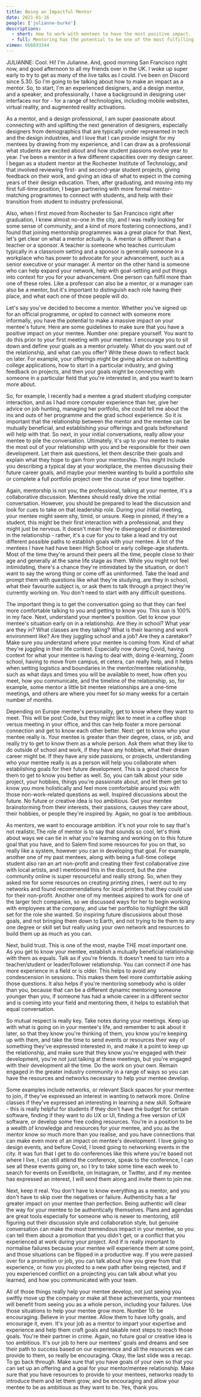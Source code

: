 ```yaml
---
title: Being an Impactful Mentor
date: 2021-01-16
people: ['julianne-burke']
descriptions:
  - short: How to work with mentees to have the most positive impact.
  - full: Mentoring has the potential to be one of the most fulfilling aspects of working as an industry professional. But how can you ensure that you make a real and lasting impact on your mentee and their future? In this talk, we'll discuss some of the best ways to get to know your mentee from your initial conversation, how to set an agenda and goals for the relationship, ways to inspire compelling discussions about your mentee's future, and what practical steps you as the mentor can take on your own to be a positive influence on your mentee's career.
vimeo: 666693344
---
```


JULIANNE: Cool. Hi! I'm Julianne. And, good morning San Francisco right now, and good afternoon to all my friends over in the UK. I woke up super early to try to get as many of the live talks as I could. I've been on Discord since 5.30. So I'm going to be talking about how to make an impact as a mentor. So, to start, I'm an experienced designers, and a design mentor, and a speaker, and professionally, I have a background in designing user interfaces nor  for - for a range of technologies, including mobile websites, virtual reality, and augmented reality activations.

As a mentor, and a design professional, I am super passionate about connecting with and uplifting the next generation of designers, especially designers from demographics that are typically under represented in tech and the design industries, and I love that I can provide insight for my mentees by drawing from my experience, and I can draw as a professional what students are excited about and how student passions evolve year to year. I've been a mentor in a few different capacities over my design career. I began as a student mentor at the Rochester Institute of Technology, and that involved reviewing first- and second-year student projects, giving feedback on their work, and giving an idea of what to expect in the coming years of their design education. Then, after graduating, and moving into my first full-time position, I began partnering with more formal mentor-matching programmes to connect with students, and help with their transition from student to industry professional.

Also, when I first moved from Rochester to San Francisco right after graduation, I knew almost no-one in the city, and I was really looking for some sense of community, and a kind of more fostering connections, and I found that joining mentorship programmes was a great place for that. Next, let's get clear on what a mentor actually is. A mentor is different than a teacher or a sponsor. A teacher is someone who teaches curriculum typically in a classroom setting and a sponsor is generally someone in a workplace who has power to advocate for your advancement, such as a senior executive or your manager. A mentor on the other hand is someone who can help expand your network, help with goal-setting and put things into context for you for your advancement. One person can fulfil more than one of these roles. Like a professor can also be a mentor, or a manager can also be a mentor, but it's important to distinguish each role having their place, and what each one of those people will do.

Let's say you've decided to become a mentor. Whether you've signed up for an official programme, or opted to connect with someone more informally, you have the potential to make a massive impact on your mentee's future. Here are some guidelines to make sure that you have a positive impact on your mentee. Number one: prepare yourself. You want to do this prior to your first meeting with your mentee. I encourage you to sit down and define your goals as a mentor privately. What do you want out of the relationship, and what can you offer? Write these down to reflect back on later. For example, your offerings might be giving advice on submitting college applications, how to start in a particular industry, and giving feedback on projects, and then your goals might be connecting with someone in a particular field that you're interested in, and you want to learn more about.

So, for example, I recently had a mentee a grad student studying computer interaction, and as I had more computer experience than her, give her advice on job hunting, managing her portfolio, she could tell me about the ins and outs of her programme and the grad school experience. So it is important that the relationship between the mentor and the mentee can be mutually beneficial, and establishing your offerings and goals beforehand will help with that. So next, in your initial conversations, really allow your mentee to pile the conversation. Ultimately, it's up to your mentee to make the most out of your relationship with you and be responsible for their own development. Let them ask questions, let them describe their goals and explain what they hope to gain from your mentorship. This might include you describing a typical day at your workplace, the mentee discussing their future career goals, and maybe your mentee wanting to build a portfolio site or complete a full portfolio project over the course of your time together.

Again, mentorship is not you, the professional, talking at your mentee, it's a collaborative discussion. Mentees should really drive the initial conversation. However, you should be prepared to lead the discussion and look for cues to take on that leadership role. During your initial meeting, your mentee might seem shy, timid, or unsure. Keep in pinned, if they're a student, this might be their first interaction with a professional, and they might just be nervous. It doesn't mean they're disengaged or disinterested in the relationship - rather, it's a cue for you to take a lead and try out different possible paths to establish goals with your mentee. A lot of the mentees I have had have been High School or early college-age students. Most of the time they're around their peers all the time, people close to their age and generally at the same life stage as them. While you might not feel intimidating, there's a chance they're intimidated by the situation, or don't want to say the wrong thing or come off as uninformed. Take the lead and prompt them with questions like what they're studying, are they in school, what their favourite subject is, or ask them to talk through a project they're currently working on. You don't need to start with any difficult questions.

The important thing is to get the conversation going so that they can feel more comfortable talking to you and getting to know you. This sun is 100% in my face. Next, understand your mentee's position. Get to know your mentee's situation early on in a relationship. Are they in school? What year are they in? What classes are they taking? What is their learning and work environment like? Are they juggling school and a job? Are they a caretaker? Make sure you understand where your mentee is coming from. Kind of what they're juggling in their life context. Especially now during Covid, having context for what your mentee is having to deal with, doing e-learning, Zoom school, having to move from campus, et cetera, can really help, and it helps when setting logistics and boundaries in the mentor/mentee relationship, such as what days and times you will be available to meet, how often you meet, how you communicate, and the timeline of the relationship, so, for example, some mentor a little bit mentee relationships are a one-time meetings, and others are where you meet for so many weeks for a certain number of months.

Depending on Europe mentee's personality, get to know where they want to meet. This will be post Code, but they might like to meet in a coffee shop versus meeting in your office, and this can help foster a more personal connection and get to know each other better. Next: get to know who your mentee really is. Your mentee is greater than their degree, class, or job, and really try to get to know them as a whole person. Ask them what they like to do outside of school and work, if they have any hobbies, what their dream career might be. If they have any side passions, or projects, understanding who your mentee really is as a person will help you collaborate when establishing goals for their future development. This is a good chance for them to get to know you better as well. So, you can talk about your side project, your hobbies, things you're passionate about, and let them get to know you more holistically and feel more comfortable around you with those non-work-related questions as well. Inspired discussions about the future. No future or creative idea is too ambitious. Get your mentee brainstorming from their interests, their passions, causes they care about, their hobbies, or people they're inspired by. Again, no goal is too ambitious.

As mentors, we want to encourage  ambition. It's not your role to say that's not realistic.The role of mentor is to say that sounds so cool, let's think about ways we can tie in what you're learning and working on to this future goal that you have, and to Salem find some resources for you on that, so really like a system, however you can in developing that goal. For example, another one of my past mentees, along with being a full-time college student also ran an art non-profit and creating their first collaborative zine with local artists, and I mentioned this in the discord, but the zine community online is super resourceful and really strong. So, when they asked me for some resources on creating printing zines, I went out to my networks and found recommendations for local printers that they could use for their non-profit. Another one of my mentees aspired to work for one of the larger tech companies, so we discussed ways for her to begin working with employees at the company, and use her portfolio to highlight the skill set for the role she wanted. So inspiring future discussions about those goals, and not bringing them down to Earth, and not trying to tie them to any one degree or skill set but really using your own network and resources to build them up as much as you can.

Next, build trust. This is one of the most, maybe THE most important one. As you get to know your mentee, establish a mutually beneficial relationship with them as equals. Talk as if you're friends. It doesn't need to turn into a teacher/student or leader/follower relationship. You can connect if one has more experience in a field or is older. This helps to avoid any condescension in sessions. This makes them feel more comfortable asking those questions. It also helps if you're mentoring somebody who is older than you, because that can be a different dynamic mentoring someone younger than you, if someone has had a whole career in a different sector and is coming into your field and mentoring them, it helps to establish that equal conversation.

So mutual respect is really key. Take notes during your meetings. Keep up with what is going on in your mentee's life, and remember to ask about it later, so that they know you're thinking of them, you know you're keeping up with them, and take the time to send events or resources their way of something they've expressed interested in, and make it a point to keep up the relationship, and make sure that they know you're engaged with their development, you're not just talking at these meetings, but you're engaged with their development all the time. Do the work on your own. Remain engaged in the greater industry community in a range of ways so you can have the resources and networks necessary to help your mentee develop.

Some examples include networks, or relevant Slack spaces for your mentee to join, if they've expressed an interest in wanting to network more. Online classes if they've expressed an interesting in learning a new skill. Software - this is really helpful for students if they don't have the budget for certain software, finding if they want to do UX or UI, finding a free version of UX software, or develop some free coding resources. You're in a position to be a wealth of knowledge and resources for your mentee, and you as the mentor know so much more than you realise, and you have connections that can make even more of an impact on mentee's development. I love going to design events, and before Covid, I loved going to networking events in the city. It was fun that I get to do conferences like this where you're based not where I live, I can still attend the conference, speak to the conference, I can see all these events going on, so I try to take some time each week to search for events on Eventbrite, on Instagram, or Twitter, and if my mentee has expressed an interest, I will send them along and invite them to join me.

Next, keep it real. You don't have to know everything as a mentor, and you don't have to skip over the negatives or failure. Authenticity has a far greater impact on your mentee than perfection. Being authentic will clear the way for your mentee to be authentically themselves. Plans and agendas are great tools especially for someone who is newer to mentoring, still figuring out their discussion style and collaboration style, but genuine conversation can make the most tremendous impact in your mentee, so you can tell them about a promotion that you didn't get, or a conflict that you experienced at work during your project. And if is really important to normalise failures because your mentee will experience them at some point, and those situations can be flipped in a productive way. If you were passed over for a promotion or job, you can talk about how you grew from that experience, or how you pivoted to a new path after being rejected, and if you experienced conflict on a projecting you can talk about what you learned, and how you communicated with your team.

All of those things really help your mentee develop, not just seeing you swiftly move up the company or make all these achievements, your mentees will benefit from seeing you as a whole person, including your failures. Use those situations to help your mentee grow more. Number 10: be encouraging. Believe in your mentee. Allow them to have lofty goals, and encourage it, even. It's your job as a mentor to impart your expertise and experience and help them craft goals and takable next steps to reach those goals. You're their partner in crime. Again, no future goal or creative idea is too ambitious. It's our job to here our mentees' goals and dreams and see their path to success based on our experience and all the resources we can provide to them, so really be encouraging. Okay, the last slide was a recap. To go back through. Make sure that you have goals of your own so that you can set up an offering and a goal for your mentor/mentee relationship. Make sure that you have resources to provide to your mentees, networks ready to introduce them and let them grow, and be encouraging and allow your mentee to be as ambitious as they want to be. Yes, thank you.
